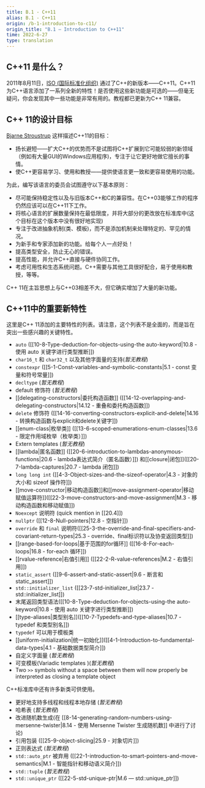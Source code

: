 ```yaml
---
title: B.1 - C++11
alias: B.1 - C++11
origin: /b-1-introduction-to-c11/
origin_title: "B.1 — Introduction to C++11"
time: 2022-6-27
type: translation
---
```




## C++11 是什么？

 2011年8月11日，[ISO (国际标准化组织)](https://www.iso.org/home.html) 通过了C++的新版本——C++11。C++11 为C++语言添加了一系列全新的特性！是否使用这些新功能是可选的——但毫无疑问，你会发现其中一些功能是非常有用的。教程都已更新为C++ 11兼容。

## C++ 11的设计目标

[Bjarne Stroustrup](https://www.stroustrup.com/) 这样描述C++11的目标：

- 扬长避短——扩大C++的优势而不是试图将C++扩展到它可能较弱的新领域（例如有大量GUI的Windows应用程序)，专注于让它更好地做它擅长的事情。
- 使C++更容易学习、使用和教授——提供使语言更一致和更容易使用的功能。

为此，编写该语言的委员会试图遵守以下基本原则：

- 尽可能保持稳定性以及与旧版本C++和C的兼容性。在C++03能够工作的程序仍然应该可以在C++11下工作。
- 将核心语言的扩展数量保持在最低限度，并将大部分的更改放在标准库中(这个目标在这个版本中没有很好地实现)
- 专注于改进抽象机制(类、模板)，而不是添加机制来处理特定的、罕见的情况。
- 为新手和专家添加新的功能。给每个人一点好处！
- 提高类型安全，防止无心的错误。
- 提高性能，并允许C++直接与硬件协同工作。
- 考虑可用性和生态系统问题。C++需要与其他工具很好配合，易于使用和教授，等等。

C++ 11在主旨思想上与C++03相差不大，但它确实增加了大量的新功能。

## C++11中的重要新特性

这里是C++ 11添加的主要特性的列表。请注意，这个列表不是全面的，而是旨在突出一些感兴趣的关键特性。

-   `auto` ([[10-8-Type-deduction-for-objects-using-the auto-keyword|10.8 - 使用 auto 关键字进行类型推断]])
-   `char16_t` 和 `char32_t` 以及其他字面量的支持(*暂无教程*)
-   `constexpr` ([[5-1-Const-variables-and-symbolic-constants|5.1 - const 变量和符号常量]])
-   `decltype` (*暂无教程*)
-   default 修饰符 (*暂无教程*)
-   [[delegating-constructors|委托构造函数]] ([[14-12-overlapping-and-delegating-constructors|14.12 - 重叠和委托构造函数]])
-   `delete` 修饰符 ([[14-16-converting-constructors-explicit-and-delete|14.16 - 转换构造函数与explicit和delete关键字]])
-   [[enum-class|枚举类]] ([[13-6-scoped-enumerations-enum-classes|13.6 - 限定作用域枚举（枚举类）]])
-   Extern templates (*暂无教程*)
-   [[lambda|匿名函数]] ([[20-6-introduction-to-lambdas-anonymous-functions|20.6 - lambda表达式简介（匿名函数）]]) 和[[closure|闭包]]([[20-7-lambda-captures|20.7 - lambda 闭包]])
-   `long long int` ([[4-3-Object-sizes-and-the-sizeof-operator|4.3 - 对象的大小和 sizeof 操作符]])
-   [[move-constructor|移动构造函数]]和[[move-assignment-operator|移动赋值运算符]]([[22-3-move-constructors-and-move-assignment|M.3 - 移动构造函数和移动赋值]])
-   `Noexcept` 说明符 (quick mention in [[20.4]])
-   `nullptr` ([[12-8-Null-pointers|12.8 - 空指针]])
-   `override` 和 `final` 说明符([[25-3-the-override-and-final-specifiers-and-covariant-return-types|25.3 - override、final标识符以及协变返回类型]])
-   [[range-based-for-loops|基于范围的for循环]] ([[16-8-For-each-loops|16.8 - for-each 循环]])
-   [[rvalue-reference|右值引用]] ([[22-2-R-value-references|M.2 - 右值引用]])
-   `static_assert` ([[9-6-assert-and-static-assert|9.6 - 断言和 static_assert]])
-   `std::initializer_list` ([[23-7-std-initializer_list|23.7 - std::initializer_list]])
-   末尾返回类型语法([[10-8-Type-deduction-for-objects-using-the auto-keyword|10.8 - 使用 auto 关键字进行类型推断]])
-   [[type-aliases|类型别名]]([[10-7-Typedefs-and-type-aliases|10.7 - typedef 和类型别名]])
-   `typedef` 可以用于模板类
-   [[uniform-initialization|统一初始化]]([[4-1-Introduction-to-fundamental-data-types|4.1 - 基础数据类型简介]])
-   自定义字面量 (*暂无教程*)
-   可变模板(Variadic templates )(*暂无教程*)
-   Two `>>` symbols without a space between them will now properly be interpreted as closing a template object

C++标准库中还有许多新类可供使用。

-   更好地支持多线程和线程本地存储 (*暂无教程*)
-   哈希表 (*暂无教程*)
-   改进随机数生成(在 [[8-14-generating-random-numbers-using-mersenne-twister|8.14 - 使用 Mersenne Twister 生成随机数]] 中进行了讨论)
-   引用包装 ([[25-9-object-slicing|25.9 - 对象切片]])
-   正则表达式 (*暂无教程*)
-   `std::auto_ptr` 被弃用 ([[22-1-introduction-to-smart-pointers-and-move-semantics|M.1 - 智能指针和移动语义简介]])
-   `std::tuple` (*暂无教程*)
-   `std::unique_ptr` ([[22-5-std-unique-ptr|M.6 — std::unique_ptr]])